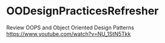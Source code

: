 # OODesignPracticesRefresher
Review OOPS and Object Oriented Design Patterns https://www.youtube.com/watch?v=NU_1StN5Tkk
